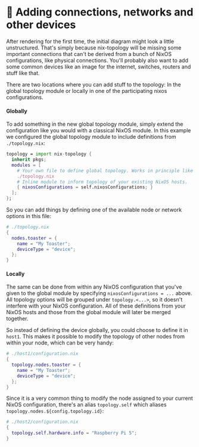 # 🌱 Adding connections, networks and other devices

After rendering for the first time, the initial diagram might look a little unstructured.
That's simply because nix-topology will be missing some important connections that can't
be derived from a bunch of NixOS configurations, like physical connections.
You'll probably also want to add some common devices like an image for the internet,
switches, routers and stuff like that.

There are two locations where you can add stuff to the topology: In the global
topology module or locally in one of the participating nixos configurations.

#### Globally

To add something in the new global topology module, simply extend the configuration
like you would with a classical NixOS module. In this example we configured
the global topology module to include definitions from `./topology.nix`:

```nix
topology = import nix-topology {
  inherit pkgs;
  modules = [
    # Your own file to define global topology. Works in principle like a nixos module but uses different options.
    ./topology.nix
    # Inline module to inform topology of your existing NixOS hosts.
    { nixosConfigurations = self.nixosConfigurations; }
  ];
};
```

So you can add things by defining one of the available node or network options in this file:

```nix
# ./topology.nix
{
  nodes.toaster = {
    name = "My Toaster";
    deviceType = "device";
  };
}
```

#### Locally

The same can be done from within any NixOS configuration that you've given
to the global module by specifying `nixosConfigurations = ...` above. All
topology options will be grouped under `topology.<...>`, so it doesn't interfere
with your NixOS configuration. All of these definitions from your NixOS hosts
and those from the global module will later be merged together.

So instead of defining the device globally, you could choose to define it in `host1`.
This makes it possible to modify the topology of other nodes from within your node,
which can be very handy:

```nix
# ./host1/configuration.nix
{
  topology.nodes.toaster = {
    name = "My Toaster";
    deviceType = "device";
  };
}
```

Since it is a very common thing to modify the node assigned to your current NixOS configuration,
there's an alias `topology.self` which aliases `topology.nodes.${config.topology.id}`:

```nix
# ./host2/configuration.nix
{
  topology.self.hardware.info = "Raspberry Pi 5";
}
```
